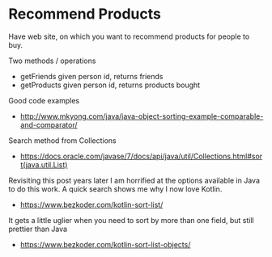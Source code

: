 Recommend Products
==================

Have web site, on which you want to recommend products for people to buy.

Two methods / operations
  * getFriends given person id, returns friends 
  * getProducts given person id, returns products bought
  
Good code examples
  * http://www.mkyong.com/java/java-object-sorting-example-comparable-and-comparator/

Search method from Collections 
  * https://docs.oracle.com/javase/7/docs/api/java/util/Collections.html#sort(java.util.List)  
  
Revisiting this post years later I am horrified at the options available in Java to do this work. A quick search shows me why I now love Kotlin.
  * https://www.bezkoder.com/kotlin-sort-list/

It gets a little uglier when you need to sort by more than one field, but still prettier than Java
  * https://www.bezkoder.com/kotlin-sort-list-objects/
